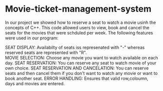 # Movie-ticket-management-system
  In our project we showed how to reserve a seat to watch a movie usinh the concepts of C++. This code allowed users to view, book and cancel the seats for the movies that were schduled per week. 
  The following features were used in our program: 
  
  SEAT DISPLAY: Availabilty of seats iss represenated with "-" whereas reserved seats are represented with "R".  
  MOVIE SELECTION: Choose any movie you want to watch available on each day. 
  SEAT RESERVATION: You can reserve any seat to watch movie of your own choice. 
  SEAT RESERVATION AND CANCELATION: You can reserve seats and then cancel them if you don't want to watch any movie or want to book another seat.
  ERROR HANDLING: Ensures that valid row,coloumn, days and movies are entered. 
  
